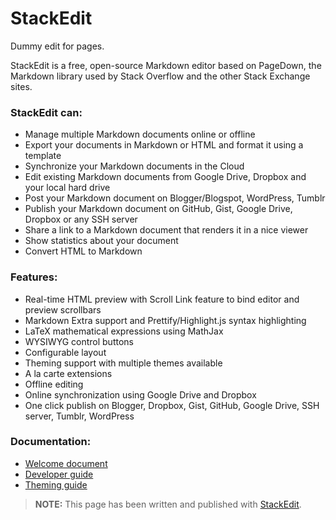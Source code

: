 StackEdit
=========

Dummy edit for pages.

StackEdit is a free, open-source Markdown editor based on PageDown, the Markdown library used by Stack Overflow and the other Stack Exchange sites.

### StackEdit can:
 
 - Manage multiple Markdown documents online or offline
 - Export your documents in Markdown or HTML and format it using a template
 - Synchronize your Markdown documents in the Cloud
 - Edit existing Markdown documents from Google Drive, Dropbox and your local hard drive
 - Post your Markdown document on Blogger/Blogspot, WordPress, Tumblr
 - Publish your Markdown document on GitHub, Gist, Google Drive, Dropbox or any SSH server
 - Share a link to a Markdown document that renders it in a nice viewer
 - Show statistics about your document
 - Convert HTML to Markdown

### Features:

 - Real-time HTML preview with Scroll Link feature to bind editor and preview scrollbars
 - Markdown Extra support and Prettify/Highlight.js syntax highlighting
 - LaTeX mathematical expressions using MathJax
 - WYSIWYG control buttons
 - Configurable layout
 - Theming support with multiple themes available
 - A la carte extensions
 - Offline editing
 - Online synchronization using Google Drive and Dropbox
 - One click publish on Blogger, Dropbox, Gist, GitHub, Google Drive, SSH server, Tumblr, WordPress

### Documentation:

 - [Welcome document][1]
 - [Developer guide][2]
 - [Theming guide][3]

> **NOTE:** This page has been written and published with [StackEdit][4].


  [1]: https://github.com/benweet/stackedit/blob/master/WELCOME.md#welcome-to-stackedit---welcome "Welcome document"
  [2]: https://github.com/benweet/stackedit/blob/master/doc/developer-guide.md#developer-guide "Developer guide"
  [3]: https://github.com/benweet/stackedit/blob/master/doc/theming.md#stackedit-theming-guide "Theming guide"
  [4]: http://benweet.github.io/stackedit/ "StackEdit"
